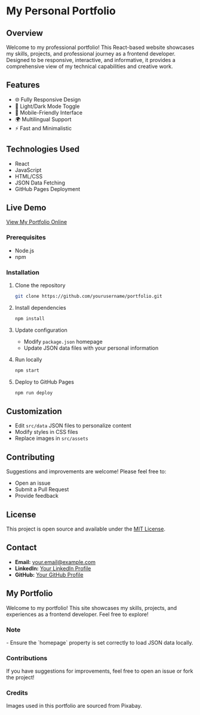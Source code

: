 # My Personal Portfolio

## Overview

Welcome to my professional portfolio! This React-based website showcases my skills, projects, and professional journey as a frontend developer. Designed to be responsive, interactive, and informative, it provides a comprehensive view of my technical capabilities and creative work.

## Features

- 🌐 Fully Responsive Design
- 🎨 Light/Dark Mode Toggle
- 📱 Mobile-Friendly Interface
- 🌍 Multilingual Support
- ⚡ Fast and Minimalistic

## Technologies Used

- React
- JavaScript
- HTML/CSS
- JSON Data Fetching
- GitHub Pages Deployment

## Live Demo

[View My Portfolio Online](https://garret-rueckert.dev)


### Prerequisites

- Node.js
- npm

### Installation

1. Clone the repository
   ```bash
   git clone https://github.com/yourusername/portfolio.git
   ```

2. Install dependencies
   ```bash
   npm install
   ```

3. Update configuration
   - Modify `package.json` homepage
   - Update JSON data files with your personal information

4. Run locally
   ```bash
   npm start
   ```

5. Deploy to GitHub Pages
   ```bash
   npm run deploy
   ```

## Customization

- Edit `src/data` JSON files to personalize content
- Modify styles in CSS files
- Replace images in `src/assets`

## Contributing

Suggestions and improvements are welcome! Please feel free to:
- Open an issue
- Submit a Pull Request
- Provide feedback

## License

This project is open source and available under the [MIT License](LICENSE).

## Contact

- **Email:** your.email@example.com
- **LinkedIn:** [Your LinkedIn Profile](https://linkedin.com/in/yourusername)
- **GitHub:** [Your GitHub Profile](https://github.com/yourusername)

<h2>My Portfolio</h2>

<p>Welcome to my portfolio! This site showcases my skills, projects, and experiences as a frontend developer. Feel free to explore!</p>

<h3>Note</h3>
- Ensure the `homepage` property is set correctly to load JSON data locally.

<h3>Contributions</h3>
If you have suggestions for improvements, feel free to open an issue or fork the project!

<h3>Credits</h3>
Images used in this portfolio are sourced from Pixabay.